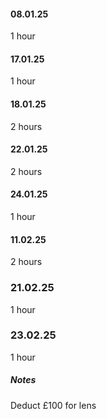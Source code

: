 #### 08.01.25
1 hour

#### 17.01.25
1 hour

#### 18.01.25
2 hours

#### 22.01.25
2 hours

#### 24.01.25
1 hour

#### 11.02.25
2 hours

### 21.02.25
1 hour

### 23.02.25
1 hour

##### Notes
Deduct £100 for lens